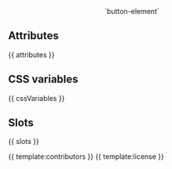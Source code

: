 <p align="center">`button-element`</p>

## Attributes

{{ attributes }}

## CSS variables

{{ cssVariables }}

## Slots

{{ slots }}

{{ template:contributors }}
{{ template:license }}
